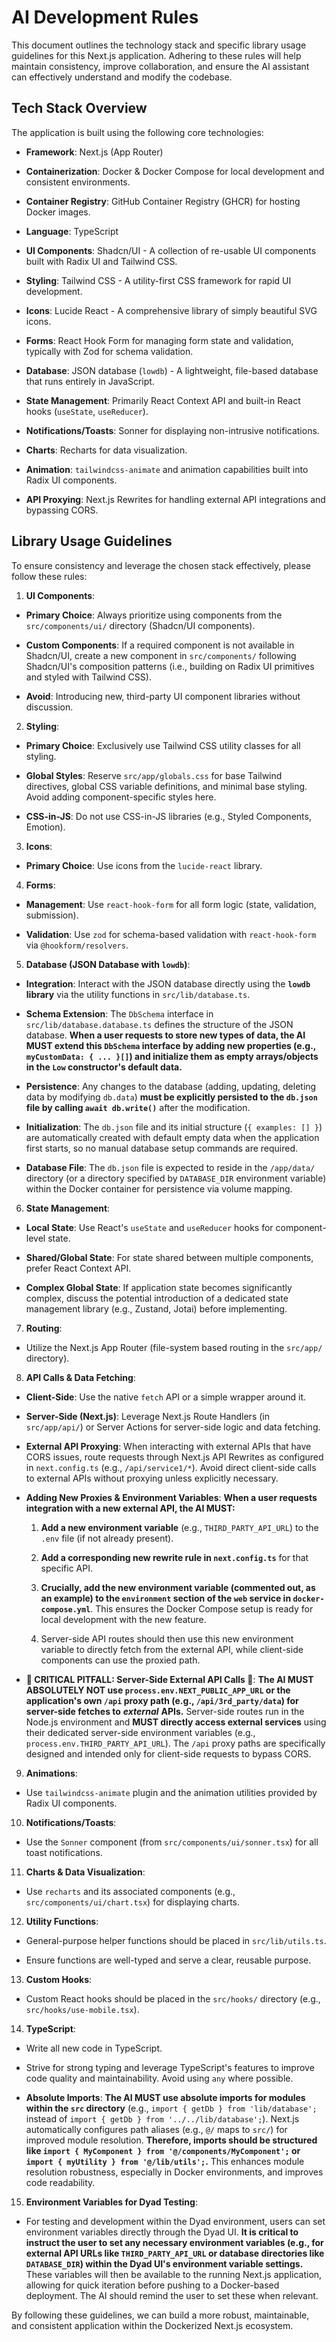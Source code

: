 # AI Development Rules

This document outlines the technology stack and specific library usage guidelines for this Next.js application. Adhering to these rules will help maintain consistency, improve collaboration, and ensure the AI assistant can effectively understand and modify the codebase.

## Tech Stack Overview

The application is built using the following core technologies:

- **Framework**: Next.js (App Router)
  
- **Containerization**: Docker & Docker Compose for local development and consistent environments.
  
- **Container Registry**: GitHub Container Registry (GHCR) for hosting Docker images.
  
- **Language**: TypeScript
  
- **UI Components**: Shadcn/UI - A collection of re-usable UI components built with Radix UI and Tailwind CSS.
  
- **Styling**: Tailwind CSS - A utility-first CSS framework for rapid UI development.
  
- **Icons**: Lucide React - A comprehensive library of simply beautiful SVG icons.
  
- **Forms**: React Hook Form for managing form state and validation, typically with Zod for schema validation.
  
- **Database**: JSON database (`lowdb`) - A lightweight, file-based database that runs entirely in JavaScript.
  
- **State Management**: Primarily React Context API and built-in React hooks (`useState`, `useReducer`).
  
- **Notifications/Toasts**: Sonner for displaying non-intrusive notifications.
  
- **Charts**: Recharts for data visualization.
  
- **Animation**: `tailwindcss-animate` and animation capabilities built into Radix UI components.
  
- **API Proxying**: Next.js Rewrites for handling external API integrations and bypassing CORS.
  

## Library Usage Guidelines

To ensure consistency and leverage the chosen stack effectively, please follow these rules:

1. **UI Components**:
  
  - **Primary Choice**: Always prioritize using components from the `src/components/ui/` directory (Shadcn/UI components).
    
  - **Custom Components**: If a required component is not available in Shadcn/UI, create a new component in `src/components/` following Shadcn/UI's composition patterns (i.e., building on Radix UI primitives and styled with Tailwind CSS).
    
  - **Avoid**: Introducing new, third-party UI component libraries without discussion.
    
2. **Styling**:
  
  - **Primary Choice**: Exclusively use Tailwind CSS utility classes for all styling.
    
  - **Global Styles**: Reserve `src/app/globals.css` for base Tailwind directives, global CSS variable definitions, and minimal base styling. Avoid adding component-specific styles here.
    
  - **CSS-in-JS**: Do not use CSS-in-JS libraries (e.g., Styled Components, Emotion).
    
3. **Icons**:
  
  - **Primary Choice**: Use icons from the `lucide-react` library.
4. **Forms**:
  
  - **Management**: Use `react-hook-form` for all form logic (state, validation, submission).
    
  - **Validation**: Use `zod` for schema-based validation with `react-hook-form` via `@hookform/resolvers`.
    
5. **Database (JSON Database with `lowdb`)**:
  
  - **Integration**: Interact with the JSON database directly using the **`lowdb` library** via the utility functions in `src/lib/database.ts`.
    
  - **Schema Extension**: The `DbSchema` interface in `src/lib/database.database.ts` defines the structure of the JSON database. **When a user requests to store new types of data, the AI MUST extend this `DbSchema` interface by adding new properties (e.g., `myCustomData: { ... }[]`) and initialize them as empty arrays/objects in the `Low` constructor's default data.**
    
  - **Persistence**: Any changes to the database (adding, updating, deleting data by modifying `db.data`) **must be explicitly persisted to the `db.json` file by calling `await db.write()`** after the modification.
    
  - **Initialization**: The `db.json` file and its initial structure (`{ examples: [] }`) are automatically created with default empty data when the application first starts, so no manual database setup commands are required.
    
  - **Database File**: The `db.json` file is expected to reside in the `/app/data/` directory (or a directory specified by `DATABASE_DIR` environment variable) within the Docker container for persistence via volume mapping.
    
6. **State Management**:
  
  - **Local State**: Use React's `useState` and `useReducer` hooks for component-level state.
    
  - **Shared/Global State**: For state shared between multiple components, prefer React Context API.
    
  - **Complex Global State**: If application state becomes significantly complex, discuss the potential introduction of a dedicated state management library (e.g., Zustand, Jotai) before implementing.
    
7. **Routing**:
  
  - Utilize the Next.js App Router (file-system based routing in the `src/app/` directory).
8. **API Calls & Data Fetching**:
  
  - **Client-Side**: Use the native `fetch` API or a simple wrapper around it.
    
  - **Server-Side (Next.js)**: Leverage Next.js Route Handlers (in `src/app/api/`) or Server Actions for server-side logic and data fetching.
    
  - **External API Proxying**: When interacting with external APIs that have CORS issues, route requests through Next.js API Rewrites as configured in `next.config.ts` (e.g., `/api/service1/*`). Avoid direct client-side calls to external APIs without proxying unless explicitly necessary.
    
  - **Adding New Proxies & Environment Variables**: **When a user requests integration with a new external API, the AI MUST:**
    
    1. **Add a new environment variable** (e.g., `THIRD_PARTY_API_URL`) to the `.env` file (if not already present).
      
    2. **Add a corresponding new rewrite rule in `next.config.ts`** for that specific API.
      
    3. **Crucially, add the new environment variable (commented out, as an example) to the `environment` section of the `web` service in `docker-compose.yml`**. This ensures the Docker Compose setup is ready for local development with the new feature.
      
    4. Server-side API routes should then use this new environment variable to directly fetch from the external API, while client-side components can use the proxied path.
      
  - **🚩 CRITICAL PITFALL: Server-Side External API Calls 🚩**: **The AI MUST ABSOLUTELY NOT use `process.env.NEXT_PUBLIC_APP_URL` or the application's own `/api` proxy path (e.g., `/api/3rd_party/data`) for server-side fetches to** ***external*** **APIs.** Server-side routes run in the Node.js environment and **MUST directly access external services** using their dedicated server-side environment variables (e.g., `process.env.THIRD_PARTY_API_URL`). The `/api` proxy paths are specifically designed and intended only for client-side requests to bypass CORS.
    
9. **Animations**:
  
  - Use `tailwindcss-animate` plugin and the animation utilities provided by Radix UI components.
10. **Notifications/Toasts**:
  
  - Use the `Sonner` component (from `src/components/ui/sonner.tsx`) for all toast notifications.
11. **Charts & Data Visualization**:
  
  - Use `recharts` and its associated components (e.g., `src/components/ui/chart.tsx`) for displaying charts.
12. **Utility Functions**:
  
  - General-purpose helper functions should be placed in `src/lib/utils.ts`.
    
  - Ensure functions are well-typed and serve a clear, reusable purpose.
    
13. **Custom Hooks**:
  
  - Custom React hooks should be placed in the `src/hooks/` directory (e.g., `src/hooks/use-mobile.tsx`).
14. **TypeScript**:
  
  - Write all new code in TypeScript.
    
  - Strive for strong typing and leverage TypeScript's features to improve code quality and maintainability. Avoid using `any` where possible.
    
  - **Absolute Imports**: **The AI MUST use absolute imports for modules within the `src` directory** (e.g., `import { getDb } from 'lib/database';` instead of `import { getDb } from '../../lib/database';`). Next.js automatically configures path aliases (e.g., `@/` maps to `src/`) for improved module resolution. **Therefore, imports should be structured like `import { MyComponent } from '@/components/MyComponent';` or `import { myUtility } from '@/lib/utils';`.** This enhances module resolution robustness, especially in Docker environments, and improves code readability.
    
15. **Environment Variables for Dyad Testing**:
  
  - For testing and development within the Dyad environment, users can set environment variables directly through the Dyad UI. **It is critical to instruct the user to set any necessary environment variables (e.g., for external API URLs like `THIRD_PARTY_API_URL` or database directories like `DATABASE_DIR`) within the Dyad UI's environment variable settings.** These variables will then be available to the running Next.js application, allowing for quick iteration before pushing to a Docker-based deployment. The AI should remind the user to set these when relevant.

By following these guidelines, we can build a more robust, maintainable, and consistent application within the Dockerized Next.js ecosystem.
